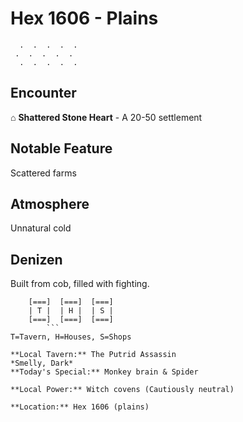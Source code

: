 # Hex 1606 - Plains
```
  .  .  .  .  .
 .  .  .  .  .
  .  .  .  .  .
```

## Encounter

⌂ **Shattered Stone Heart** - A 20-50 settlement

## Notable Feature

Scattered farms

## Atmosphere

Unnatural cold

## Denizen

Built from cob, filled with fighting.

```
    [===]  [===]  [===]
    | T |  | H |  | S |
    [===]  [===]  [===]
        ```
T=Tavern, H=Houses, S=Shops

**Local Tavern:** The Putrid Assassin
*Smelly, Dark*
**Today's Special:** Monkey brain & Spider

**Local Power:** Witch covens (Cautiously neutral)

**Location:** Hex 1606 (plains)
